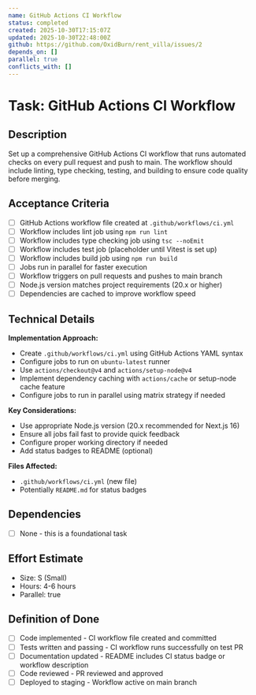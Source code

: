 ```yaml
---
name: GitHub Actions CI Workflow
status: completed
created: 2025-10-30T17:15:07Z
updated: 2025-10-30T22:48:00Z
github: https://github.com/OxidBurn/rent_villa/issues/2
depends_on: []
parallel: true
conflicts_with: []
---
```


# Task: GitHub Actions CI Workflow

## Description
Set up a comprehensive GitHub Actions CI workflow that runs automated checks on every pull request and push to main. The workflow should include linting, type checking, testing, and building to ensure code quality before merging.

## Acceptance Criteria
- [ ] GitHub Actions workflow file created at `.github/workflows/ci.yml`
- [ ] Workflow includes lint job using `npm run lint`
- [ ] Workflow includes type checking job using `tsc --noEmit`
- [ ] Workflow includes test job (placeholder until Vitest is set up)
- [ ] Workflow includes build job using `npm run build`
- [ ] Jobs run in parallel for faster execution
- [ ] Workflow triggers on pull requests and pushes to main branch
- [ ] Node.js version matches project requirements (20.x or higher)
- [ ] Dependencies are cached to improve workflow speed

## Technical Details
**Implementation Approach:**
- Create `.github/workflows/ci.yml` using GitHub Actions YAML syntax
- Configure jobs to run on `ubuntu-latest` runner
- Use `actions/checkout@v4` and `actions/setup-node@v4`
- Implement dependency caching with `actions/cache` or setup-node cache feature
- Configure jobs to run in parallel using matrix strategy if needed

**Key Considerations:**
- Use appropriate Node.js version (20.x recommended for Next.js 16)
- Ensure all jobs fail fast to provide quick feedback
- Configure proper working directory if needed
- Add status badges to README (optional)

**Files Affected:**
- `.github/workflows/ci.yml` (new file)
- Potentially `README.md` for status badges

## Dependencies
- [ ] None - this is a foundational task

## Effort Estimate
- Size: S (Small)
- Hours: 4-6 hours
- Parallel: true

## Definition of Done
- [ ] Code implemented - CI workflow file created and committed
- [ ] Tests written and passing - CI workflow runs successfully on test PR
- [ ] Documentation updated - README includes CI status badge or workflow description
- [ ] Code reviewed - PR reviewed and approved
- [ ] Deployed to staging - Workflow active on main branch
